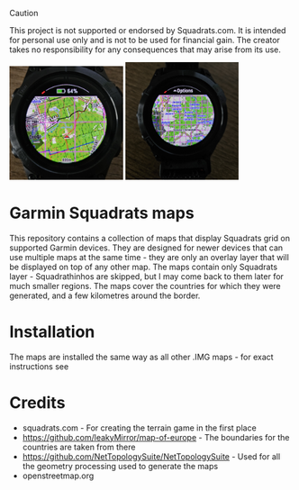 > [!CAUTION]  
> This project is not supported or endorsed by Squadrats.com. It is intended for personal use only and is not to be used for financial gain. The creator takes no responsibility for any consequences that may arise from its use.

<p float="left">
<img src="https://raw.githubusercontent.com/forkerer/GarminSquadratsMaps/refs/heads/main/Assets/watch1.jpg" width=40%>
<img src="https://raw.githubusercontent.com/forkerer/GarminSquadratsMaps/refs/heads/main/Assets/watch2.jpg" width=40%>
</p>

# Garmin Squadrats maps
This repository contains a collection of maps that display Squadrats grid on supported Garmin devices. They are designed for newer devices that can use multiple maps at the same time - they are only an overlay layer that will be displayed on top of any other map. The maps contain only Squadrats layer - Squadrathinhos are skipped, but I may come back to them later for much smaller regions. The maps cover the countries for which they were generated, and a few kilometres around the border.

# Installation
The maps are installed the same way as all other .IMG maps - for exact instructions see

# Credits
- squadrats.com - For creating the terrain game in the first place
- https://github.com/leakyMirror/map-of-europe - The boundaries for the countries are taken from there
- https://github.com/NetTopologySuite/NetTopologySuite - Used for all the geometry processing used to generate the maps
- openstreetmap.org
